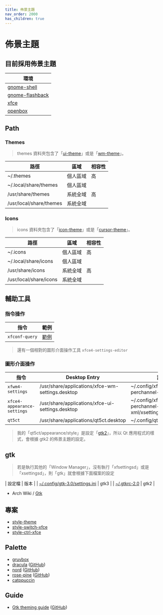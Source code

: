 ```yaml
---
title: 佈景主題
nav_order: 2000
has_children: true
---
```



# 佈景主題


## 目前採用佈景主題

| 環境 |
| --- |
| [gnome-shell](https://samwhelp.github.io/note-about-ubuntu/read/flavours/ubuntu/adjustment/theme.html#appearance--yaru-prussiangreen-dark) |
| [gnome-flashback](https://samwhelp.github.io/note-about-ubuntu/read/flavours/ubuntu/adjustment/theme.html#appearance--gruvbox) |
| [xfce](https://samwhelp.github.io/note-about-ubuntu/read/adjustment/de/xfce.html#採用佈景主題) |
| [openbox](https://samwhelp.github.io/note-about-ubuntu/read/adjustment/wm/openbox.html#採用佈景主題) |

## Path

### Themes

> themes 資料夾包含了「[ui-theme](theme/theme/ui-theme)」或是「[wm-theme](theme/theme/wm-theme)」。

| 路徑 | 區域 | 相容性 |
| --- | --- | --- |
| ~/.themes | 個人區域 | 高 |
| ~/.local/share/themes | 個人區域 | |
| /usr/share/themes | 系統全域 | 高 |
| /usr/local/share/themes | 系統全域 |  |


### Icons

> icons 資料夾包含了「[icon-theme](theme/icon/icon-theme)」或是「[cursor-theme](theme/icon/cursor-theme)」。

| 路徑 | 區域 | 相容性 |
| --- | --- | --- |
| ~/.icons | 個人區域 | 高 |
| ~/.local/share/icons | 個人區域 | |
| /usr/share/icons | 系統全域 | 高 |
| /usr/local/share/icons | 系統全域 | |


## 輔助工具

### 指令操作

| 指令 | 範例 |
| --- | --- |
| `xfconf-query` | [範例](https://samwhelp.github.io/note-about-ubuntu/read/adjustment/de/xfce.html#%E6%8E%A1%E7%94%A8%E4%BD%88%E6%99%AF%E4%B8%BB%E9%A1%8C) |

> 還有一個相對的圖形介面操作工具 `xfce4-settings-editor`

### 圖形介面操作

| 指令 | Desktop Entry | 設定檔 |
| --- | --- | --- |
| `xfwm4-settings` | /usr/share/applications/xfce-wm-settings.desktop | ~/.config/xfce4/xfconf/xfce-perchannel-xml/xfwm4.xml |
| `xfce4-appearance-settings` | /usr/share/applications/xfce-ui-settings.desktop | ~/.config/xfce4/xfconf/xfce-perchannel-xml/xsettings.xml |
| `qt5ct` | /usr/share/applications/qt5ct.desktop | ~/.config/qt5ct/qt5ct.conf |

> 我的「qt5ct/appearance/style」是設定「[gtk2](https://github.com/samwhelp/note-about-ubuntu/blob/gh-pages/_demo/adjustment/de/xfce/config/qt5ct/qt5ct.conf#L5)」，所以 Qt 應用程式的樣式，會根據 gtk2 的佈景主題的設定。


## gtk

> 若是執行其他的「Window Manager」，沒有執行「xfsettingsd」或是「xsettingsd」，則「gtk」就會根據下面檔案的設定

| 設定檔 | 版本 |
| [~/.config/gtk-3.0/settings.ini](https://github.com/samwhelp/note-about-ubuntu/blob/gh-pages/_demo/adjustment/de/xfce/config/gtk3/settings.ini) | gtk3 |
| [~/.gtkrc-2.0](https://github.com/samwhelp/note-about-ubuntu/blob/gh-pages/_demo/adjustment/de/xfce/config/gtk2/.gtkrc-2.0) | gtk2 |

* Arch Wiki / [Gtk](https://wiki.archlinux.org/title/GTK#Configuration)


## 專案

* [style-theme](https://github.com/samwhelp/note-about-manjaro/tree/gh-pages/_demo/project/style-xfce/style-theme)
* [style-switch-xfce](https://samwhelp.github.io/note-about-manjaro/read/project/style-xfce/style-switch-xfce)
* [style-ctrl-xfce](https://samwhelp.github.io/note-about-manjaro/read/project/style-xfce/style-ctrl-xfce)


## Palette

* [gruvbox](https://github.com/morhetz/gruvbox)
* [dracula](https://draculatheme.com/) ([GitHub](https://github.com/dracula/dracula-theme))
* [nord](https://www.nordtheme.com/) ([GitHub](https://github.com/arcticicestudio/nord))
* [rose-pine](https://rosepinetheme.com/palette) ([GitHub](https://github.com/rose-pine))
* [catppuccin](https://github.com/catppuccin/catppuccin#-palette)


## Guide

* [Gtk theming guide](https://gtkthemingguide.surajmandal.in/) ([GitHub](https://github.com/Fausto-Korpsvart/Gtk-Theming-Guide))
